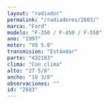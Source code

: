 ```yaml
---
layout: "radiador"
permalink: "/radiadores/2683/"
marca: "Ford"
modelo: "F-350 / F-450 / F-550"
ano: "1997"
motor: "V8 5.0"
transmision: "Estándar"
parte: "432183"
clima: "Con clima"
alto: "27 5/8"
ancho: "18 3/8"
observaciones: ""
id: "2683"
---
```


